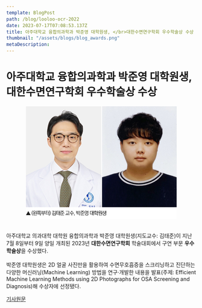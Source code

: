 ```yaml
---
template: BlogPost
path: /blog/looloo-ocr-2022
date: 2023-07-17T07:08:53.137Z
title: 아주대학교 융합의과학과 박준영 대학원생, </br>대한수면연구학회 우수학술상 수상
thumbnail: "/assets/blogs/blog_awards.png"
metaDescription:
---
```

# 아주대학교 융합의과학과 박준영 대학원생, </br> 대한수면연구학회 우수학술상 수상
<p align="center"><img src="https://raw.githubusercontent.com/AUNAL-AJOU/aunal/main/static/assets/blogs/blog_1.jpg"></p></br>
아주대학교 의과대학 대학원 융합의과학과 박준영 대학원생(지도교수: 김태준)이 지난 7월 8일부터 9일 양일 개최된 2023년 <strong>대한수면연구학회</strong> 학술대회에서 구연 부문 <strong>우수학술상</strong>을 수상했다.
</br>
</br>
박준영 대학원생은 2D 얼굴 사진만을 활용하여 수면무호흡증을 스크리닝하고 진단하는 다양한 머신러닝(Machine Learning) 방법을 연구·개발한 내용을 발표(주제: Efficient Machine Learning Methods using 2D Photographs for OSA Screening and Diagnosis)해 수상자에 선정됐다.</br>

<a href="https://www.ajoumc.or.kr/board/commBoardMDNewsView.do?no=66435">기사원문</a>

